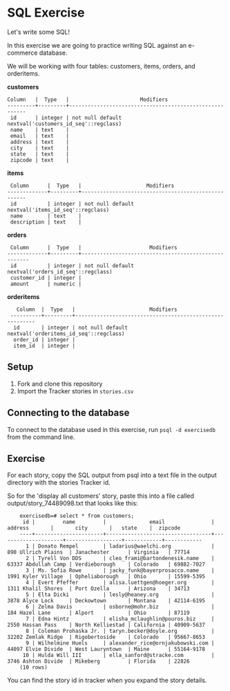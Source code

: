 # SQL Exercise

Let's write some SQL!

In this exercise we are going to practice writing SQL against an e-commerce database.

We will be working with four tables: customers, items, orders, and orderitems.

**customers**

    Column   |  Type   |                       Modifiers
    ---------+---------+--------------------------------------------------------
     id      | integer | not null default nextval('customers_id_seq'::regclass)
     name    | text    |
     email   | text    |
     address | text    |
     city    | text    |
     state   | text    |
     zipcode | text    |

**items**

     Column      |  Type   |                     Modifiers
    -------------+---------+----------------------------------------------------
     id          | integer | not null default nextval('items_id_seq'::regclass)
     name        | text    |
     description | text    |

**orders**

     Column      |  Type   |                      Modifiers
    -------------+---------+-----------------------------------------------------
     id          | integer | not null default nextval('orders_id_seq'::regclass)
     customer_id | integer |
     amount      | numeric |

 **orderitems**

       Column  |  Type   |                        Modifiers
     ----------+---------+---------------------------------------------------------
      id       | integer | not null default nextval('orderitems_id_seq'::regclass)
      order_id | integer |
      item_id  | integer |

## Setup

1. Fork and clone this repository
1. Import the Tracker stories in `stories.csv`

## Connecting to the database

To connect to the database used in this exercise, run `psql -d exercisedb` from the command line.

## Exercise

For each story, copy the SQL output from psql into a text file in the output directory with the stories Tracker id.

So for the 'display all customers' story, paste this into a file called output/story_74489098.txt that looks like this:

        exercisedb=# select * from customers;
         id |         name         |              email               |       address       |       city       |   state    |  zipcode
        ----+----------------------+----------------------------------+---------------------+------------------+------------+------------
          1 | Donato Rempel        | ladarius@waelchi.org             | 890 Ullrich Plains  | Janachester      | Virginia   | 77714
          2 | Tyrell Von DDS       | cleo_frami@bartondenesik.name    | 63337 Abdullah Camp | Verdieborough    | Colorado   | 69882-7027
          3 | Ms. Sofia Rowe       | jacky_funk@bayerprosacco.name    | 1991 Kyler Village  | Opheliaborough   | Ohio       | 15599-5395
          4 | Evert Pfeffer        | alisa.luettgen@hoeger.org        | 1311 Khalil Shores  | Port Ozella      | Arizona    | 34713
          5 | Elta Dicki           | lesly@heaney.org                 | 3878 Alyce Lock     | Deckowtown       | Montana    | 42114-6195
          6 | Zelma Davis          | osborne@mohr.biz                 | 184 Hazel Lane      | Alport           | Ohio       | 87119
          7 | Edna Hintz           | elisha_mclaughlin@pouros.biz     | 2550 Hassan Pass    | North Kelliestad | California | 40909-5637
          8 | Coleman Prohaska Jr. | taryn.becker@doyle.org           | 32202 Zemlak Ridge  | Rigobertoside    | Colorado   | 95667-8653
          9 | Wilhelmine Huels     | alexander_rice@ornjakubowski.com | 44097 Elvie Divide  | West Lauryntown  | Maine      | 55164-9178
         10 | Hulda Will III       | ella_sanford@stracke.com         | 3746 Ashton Divide  | Mikeberg         | Florida    | 22826
        (10 rows)

You can find the story id in tracker when you expand the story details.
